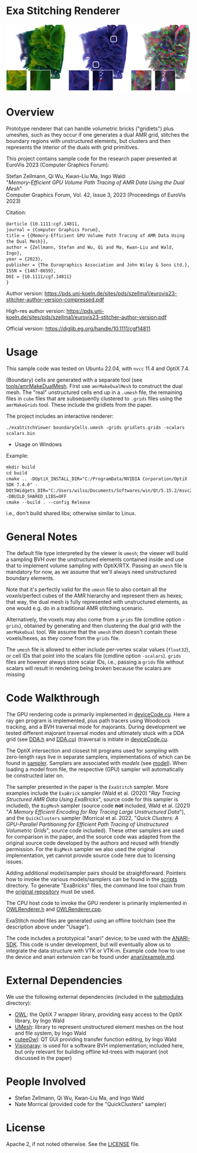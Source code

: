 Exa Stitching Renderer
======================

![teaser](/img/teaser.jpg "Teaser")

Overview
========

Prototype renderer that can handle volumetric bricks ("gridlets") plus umeshes,
such as they occur if one generates a dual AMR grid, stitches the boundary
regions with unstructured elements, but clusters and then represents the
interior of the duals with grid primitives.

This project contains sample code for the research paper presented at EuroVis 2023
(Computer Graphics Forum):

Stefan Zellmann, Qi Wu, Kwan-Liu Ma, Ingo Wald:\
"_Memory-Efficient GPU Volume Path Tracing of AMR Data Using the Dual Mesh_" \
Computer Graphics Forum, Vol. 42, Issue 3, 2023 (Proceedings of EuroVis 2023)

Citation:
```
@article {10.1111:cgf.14811,
journal = {Computer Graphics Forum},
title = {{Memory-Efficient GPU Volume Path Tracing of AMR Data Using the Dual Mesh}},
author = {Zellmann, Stefan and Wu, Qi and Ma, Kwan-Liu and Wald, Ingo},
year = {2023},
publisher = {The Eurographics Association and John Wiley & Sons Ltd.},
ISSN = {1467-8659},
DOI = {10.1111/cgf.14811}
}
```

Author version: https://pds.uni-koeln.de/sites/pds/szellma1/eurovis23-stitcher-author-version-compressed.pdf

High-res author version: https://pds.uni-koeln.de/sites/pds/szellma1/eurovis23-stitcher-author-version.pdf

Official version: https://diglib.eg.org/handle/10.1111/cgf14811

Usage
=====

This sample code was tested on Ubuntu 22.04, with `nvcc` 11.4 and OptiX 7.4.

(Boundary) cells are generated with a separate tool (see
[tools/amrMakeDualMesh](/tools/amrMakeDualMesh). First use `amrMakeDualMesh` to
construct the dual mesh. The "real" unstructured cells end up in a `.umesh`
file, the remaining files in `cube` files that are subsequently clustered to
`.grids` files using the `amrMakeGrids` tool. These include the gridlets from
the paper.

The project includes an interactive renderer:

```
./exaStitchViewer boundaryCells.umesh -grids gridlets.grids -scalars scalars.bin
```

- Usage on Windows

Example:
```
mkdir build
cd build
cmake .. -DOptiX_INSTALL_DIR="C:/ProgramData/NVIDIA Corporation/OptiX SDK 7.4.0" -DQt5Widgets_DIR="C:/Users/wilso/Documents/Softwares/win/Qt/5.15.2/msvc2019_64/lib/cmake/Qt5Widgets" -DBUILD_SHARED_LIBS=OFF
cmake --build . --config Release
```
i.e., don't build shared libs; otherwise similar to Linux.

General Notes
=============

The default file type interpreted by the viewer is `umesh`; the viewer will
build a sampling BVH over the unstructured elements contained inside and use
that to implement volume sampling with OptiX/RTX. Passing an `umesh` file is
mandatory for now, as we assume that we'll always need unstructured boundary
elements.

Note that it's perfectly valid for the `umesh` file to also contain all the
_voxels_/perfect cubes of the AMR hierarchy and represent them as hexes; that
way, the dual mesh is fully represented with unstructured elements, as one
would e.g. do in a traditional AMR stitching scenario.

Alternatively, the voxels may also come from a `grids` file (cmdline option
`-grids`), obtained by generating and then clustering the dual grid with the
`amrMakeDual` tool. We assume that the `umesh` then doesn't contain these
voxels/hexes, as they come from the `grids` file.

The `umesh` file is allowed to either include per-vertex scalar values
(`float32`), or cell IDs that point into the scalars file (cmdline option
`-scalars`). `grids` files are however always store scalar IDs, i.e., passing a
`grids` file without scalars will result in rendering being broken because the
scalars are missing

Code Walkthrough
================

The GPU rendering code is primarily implemented in
[deviceCode.cu](/deviceCode.cu). Here a ray gen program is implemented, plus
path tracers using Woodcock tracking, and a BVH traversal mode for majorants.
During development we tested different majorant traversal modes and ultimately
stuck with a DDA grid (see [DDA.h](/DDA.h) and [DDA.cu](/DDA.cu)) (traversal is
initiate in [deviceCode.cu](/deviceCode.cu).

The OptiX intersection and closest hit programs used for _sampling_ with
zero-length rays live in separate samplers, implementations of which can be
found in [sampler](/sampler). Samplers are associated with _models_ (see
[model](/model)). When loading a model from file, the respective (GPU) sampler
will automatically be constructed later on.

The sampler presented in the paper is the `ExaStitch` sampler. More examples
include the `ExaBrick` sampler (Wald et al. (2020) "_Ray Tracing Structured AMR
Data Using ExaBricks_", source code for this sampler is included), the `BigMesh`
sampler (source code **not** included, Wald et al. (2021) "_A Memory Efficient
Encoding for Ray Tracing Large Unstructured Data_"), and the `QuickClusters`
sampler (Morrical et al. 2022, "_Quick Clusters: A GPU-Parallel Partitioning for
Efficient Path Tracing of Unstructured Volumetric Grids_", source code
included). These other samplers are used for comparison in the paper, and the
source code was adapted from the original source code developed by the authors
and reused with friendly permission. For the `BigMesh` sampler we also used the
original implementation, yet cannot provide source code here due to licensing
issues.

Adding additional model/sampler pairs should be straightforward. Pointers how
to invoke the various models/samplers can be found in the [scripts](/scripts)
directory. To generate "ExaBricks" files, the command line tool chain from the
[original repository](https://github.com/owl-project/owlExaBrick) must be used.

The CPU host code to invoke the GPU renderer is primarily implemented in
[OWLRenderer.h](/OWLRenderer.h) and [OWLRenderer.cpp](/OWLRenderer.cpp).

ExaStitch model files are generated using an offline toolchain (see the
description above under "Usage").

The code includes a prototypical "anari" device; to be used with the
[ANARI-SDK](https://github.com/KhronosGroup/ANARI-SDK). This code is under
development, but will eventually allow us to integrate the data structure with
VTK or VTK-m. Example code how to use the device and anari extension can be
found under [anari/example.md](/anari/example.md).

External Dependencies
=====================

We use the following external dependencies (included in the
[submodules](/submodules) directory):

- [OWL](https://github.com/owl-project/owl): the OptiX 7 wrapper library,
  providing easy access to the OptiX library, by Ingo Wald
- [UMesh](https://gitlab.com/ingowald/umesh): library to represent unstructured
  element meshes on the host and file system, by Ingo Wald
- [cuteeOwl](https://github.com/owl-project/cuteeOwl): QT GUI providing
  transfer function editing, by Ingo Wald
- [Visionaray](https://github.com/szellmann/visionaray): is used for a software
  BVH implementation; included here, but only relevant for building offline
  kd-trees with majorant (not discussed in the paper)

People Involved
===============

- Stefan Zellmann, Qi Wu, Kwan-Liu Ma, and Ingo Wald
- Nate Morrical (provided code for the "QuickClusters" sampler)

License
=======

Apache 2, if not noted otherwise. See the [LICENSE](/LICENSE) file.

